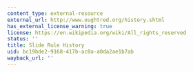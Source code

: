 ```yaml
---
content_type: external-resource
external_url: http://www.oughtred.org/history.shtml
has_external_license_warning: true
license: https://en.wikipedia.org/wiki/All_rights_reserved
status: ''
title: Slide Rule History
uid: bc19bde2-9168-417b-ac0a-a0da2ae1b7ab
wayback_url: ''
---
```

